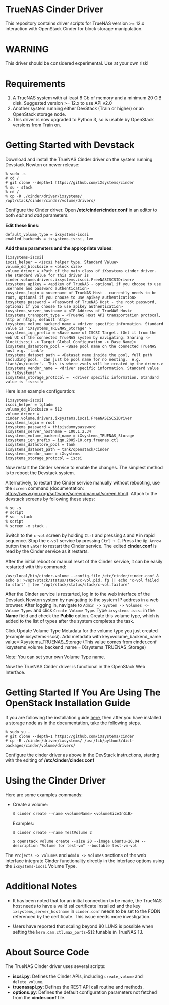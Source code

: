 TrueNAS Cinder Driver
=====================

This repository contains driver scripts for TrueNAS version >= 12.x interaction with OpenStack Cinder for block storage manipulation.

WARNING
==================

This driver should be considered experimental. Use at your own risk!

Requirements
============

1. A TrueNAS system with at least 8 Gb of memory and a minimum 20 GiB disk.  Suggested version >= 12.x to use API v2.0
2. Another system running either DevStack (Train or higher) or an OpenStack storage node.
3. This driver is now upgraded to Python 3, so is usable by OpenStack versions from Train on.  

Getting Started with Devstack
=============================

Download and install the TrueNAS Cinder driver on the system running Devstack Newton or newer release:

```
% sudo -s
# cd /
# git clone --depth=1 https://github.com/iXsystems/cinder
% su - stack
% cd /
% cp -R ./cinder/driver/ixsystems/ /opt/stack/cinder/cinder/volume/drivers/
```

Configure the Cinder driver. Open **/etc/cinder/cinder.conf** in an editor to both *edit* and *add* parameters.

**Edit these lines**:

 ```
 default_volume_type = ixsystems-iscsi
 enabled_backends = ixsystems-iscsi, lvm
 ```

**Add these parameters and the appropriate values**:

 ```
 [ixsystems-iscsi]
 iscsi_helper = <iscsi helper type. Standard Value>
 volume_dd_blocksize = <block size>
 volume_driver = <Path of the main class of iXsystems cinder driver. The standard value for this driver is cinder.volume.drivers.ixsystems.iscsi.FreeNASISCSIDriver>
 ixsystems_apikey = <apikey of TrueNAS - optional if you choose to use username and password authentication>
 ixsystems_login = <username of TrueNAS Host - currently needs to be root, optional if you choose to use apikey authentication>
 ixsystems_password = <Password of TrueNAS Host - the root password, optional if you choose to use apikey authentication>
 ixsystems_server_hostname = <IP Address of TrueNAS Host>
 ixsystems_transport_type = <TrueNAS Host API transportation protocal, http or https, default http>
 ixsystems_volume_backend_name = <driver specific information. Standard value is 'iXsystems_TRUENAS_Storage' >
 ixsystems_iqn_prefix = <Base name of ISCSI Target. (Get it from the web UI of the connected TrueNAS system by navigating: Sharing -> Block(iscsi) -> Target Global Configuration -> Base Name)>
 ixsystems_datastore_pool = <Base pool name on the connected TrueNAS host e.g. 'tank'>
 ixsystems_dataset_path = <Dataset name inside the pool, full path including pool.  Can just be pool name for no nesting.  e.g. 'tank/os/cinder'.  This is where zvols will be created by the driver.>
 ixsystems_vendor_name = <driver specific information. Standard value is 'iXsystems' >
 ixsystems_storage_protocol =  <driver specific information. Standard value is 'iscsi'>
 ```

Here is an example configuration:

 ```
 [ixsystems-iscsi]
 iscsi_helper = tgtadm
 volume_dd_blocksize = 512
 volume_driver = cinder.volume.drivers.ixsystems.iscsi.FreeNASISCSIDriver
 ixsystems_login = root
 ixsystems_password = thisisdummypassword
 ixsystems_server_hostname = 100.1.2.34
 ixsystems_volume_backend_name = iXsystems_TRUENAS_Storage
 ixsystems_iqn_prefix = iqn.2005-10.org.freenas.ctl
 ixsystems_datastore_pool = tank
 ixsystems_dataset_path = tank/openstack/cinder
 ixsystems_vendor_name = iXsystems
 ixsystems_storage_protocol = iscsi
 ```

Now restart the Cinder service to enable the changes. The simplest method is to reboot the Devstack system.

Alternatively, to restart the Cinder service manually without rebooting, use the `screen` command (documentation: https://www.gnu.org/software/screen/manual/screen.html). Attach to the devstack screens by following these steps:

```
% su -s
# script
# su - stack
% script
% screen -x stack .
```

Switch to the `c-vol` screen by holding `Ctrl` and pressing `A` and `P` in rapid sequence. Stop the `c-vol` service by pressing `Ctrl + C`.
Press the `Up Arrow` button then `Enter` to restart the Cinder service.
The edited **cinder.conf** is read by the Cinder service as it restarts.

After the initial reboot or manual reset of the Cinder service, it can be easily restarted with this command:

`/usr/local/bin/cinder-volume --config-file /etc/cinder/cinder.conf & echo $! >/opt/stack/status/stack/c-vol.pid; fg || echo "c-vol failed to start" | tee "/opt/stack/status/stack/c-vol.failure"`

After the Cinder service is restarted, log in to the web interface of the Devstack Newton system by navigating to the system IP address in a web browser. After logging in, navigate to `Admin -> System -> Volumes -> Volume Types` and click `Create Volume Type`. Type `ixsystems-iscsi` in the **Name** field and check the **Public** option. Create this volume type, which is added to the list of types after the system completes the task. 

Click Update Volume Type Metadata for the volume type you just created (example:ixsystems-iscsi). 
Add metadata with key=volume_backend_name value=iXsystems_TRUENAS_Storage (This value comes from cinder.conf ixsystems_volume_backend_name = iXsystems_TRUENAS_Storage)

Note: You can set your own Volume Type name.

Now the TrueNAS Cinder driver is functional in the OpenStack Web Interface.

Getting Started If You Are Using The OpenStack Installation Guide
=================================================================
If you are following the installation guide [here](https://docs.openstack.org/install-guide/), then after you have installed a storage node as in the documentation, take the following steps.

```
% sudo su -
# git clone --depth=1 https://github.com/iXsystems/cinder
# cp -R ./cinder/driver/ixsystems/ /usr/lib/python3/dist-packages/cinder/volume/drivers/
```

Configure the cinder driver as above in the DevStack instructions, starting with the editing of **/etc/cinder/cinder.conf**

Using the Cinder Driver
=======================

Here are some examples commands:

* Create a volume:

  `$ cinder create --name <volumeName> <volumeSizeInGiB>`

  Examples:

  `$ cinder create --name TestVolume 2`

  `$ openstack volume create --size 20 --image ubuntu-20.04 --description "Volume for test-vm" --bootable test-vm-vol` 

The `Projects -> Volumes` and `Admin -> Volumes` sections of the web interface integrate Cinder functionality directly in the interface options using the `ixsystems-iscsi` Volume Type.

Additional Notes
================
* It has been noted that for an initial connection to be made, the TrueNAS host needs to have a valid ssl certificate installed
and the key `ixsystems_server_hostname` in `cinder.conf` needs to be set to the FQDN referenced by the certificate.  This issue needs
more investigation.

* Users have reported that scaling beyond 80 LUNS is possible when setting the `kern.cam.ctl.max_ports=512` tunable in TrueNAS 13.

About Source Code
=================

The TrueNAS Cinder driver uses several scripts:

* **iscsi.py**: Defines the Cinder APIs, including `create_volume` and `delete_volume`.
* **truenasapi.py**: Defines the REST API call routine and methods.
* **options.py**: Defines the default configuration parameters not fetched from the **cinder.conf** file.
